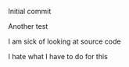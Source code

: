 Initial commit

Another test

I am sick of looking at source code

I hate what I have to do for this
